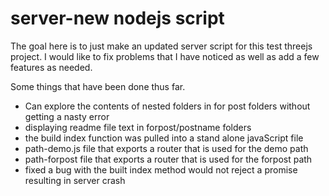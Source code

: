 # server-new nodejs script

The goal here is to just make an updated server script for this test threejs project. I would like to fix problems that I have noticed as well as add a few features as needed.

Some things that have been done thus far.

* Can explore the contents of nested folders in for post folders without getting a nasty error
* displaying readme file text in forpost/postname folders
* the build index function was pulled into a stand alone javaScript file
* path-demo.js file that exports a router that is used for the demo path
* path-forpost file that exports a router that is used for the forpost path
* fixed a bug with the built index method would not reject a promise resulting in server crash